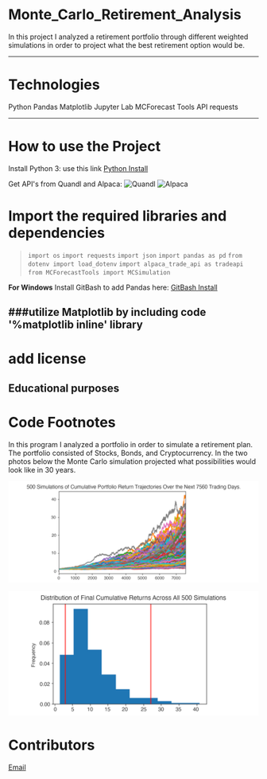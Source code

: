 # Monte_Carlo_Retirement_Analysis
In this project I analyzed a retirement portfolio through different weighted simulations in order to project what the best retirement option would be.

---
# Technologies
Python
Pandas
Matplotlib
Jupyter Lab
MCForecast Tools
API requests

---

# How to use the Project
Install Python 3: use this link  [Python Install](https://www.python.org/)

Get API's from Quandl and Alpaca:
![Quandl](https://data.nasdaq.com/tools/api)
![Alpaca](https://alpaca.markets/)

# Import the required libraries and dependencies
>`import os`
>`import requests`
>`import json`
>`import pandas as pd`
>`from dotenv import load_dotenv`
>`import alpaca_trade_api as tradeapi`
>`from MCForecastTools import MCSimulation`

**For Windows**
Install GitBash to add Pandas here: [GitBash Install](https://gitforwindows.org/) 

###utilize Matplotlib by including code '%matplotlib inline' library
---
# add license
Educational purposes
---

# Code Footnotes

In this program I analyzed a portfolio in order to simulate a retirement plan. The portfolio consisted of Stocks, Bonds, and Cryptocurrency. In the two photos below the Monte Carlo simulation projected what possibilities would look like in 30 years.

![Line_Plot](https://github.com/beccabeastly/Monte_Carlo_Retirement_Analysis/blob/main/5-4-monte-carlo-line-plot.png)

![Histogram](https://github.com/beccabeastly/Monte_Carlo_Retirement_Analysis/blob/main/5-4-monte-carlo-histogram.png)


# Contributors
[Email](beccabeastly@gmail.com)
